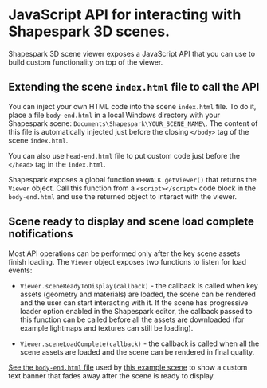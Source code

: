 # JavaScript API for interacting with Shapespark 3D scenes.

Shapespark 3D scene viewer exposes a JavaScript API that you can use
to build custom functionality on top of the viewer.

## Extending the scene `index.html` file to call the API

You can inject your own HTML code into the scene `index.html` file. To
do it, place a file `body-end.html` in a local Windows directory with
your Shapespark scene: `Documents\Shapespark\YOUR_SCENE_NAME\`. The
content of this file is automatically injected just before the closing
`</body>` tag of the scene `index.html`.

You can also use `head-end.html` file to put custom code just before
the `</head>` tag in the `index.html`.

Shapespark exposes a global function `WEBWALK.getViewer()` that
returns the `Viewer` object.  Call this function from a
`<script></script>` code block in the `body-end.html` and use the
returned object to interact with the viewer.

## Scene ready to display and scene load complete notifications

Most API operations can be performed only after the key scene assets
finish loading. The `Viewer` object exposes two functions to listen
for load events:


* `Viewer.sceneReadyToDisplay(callback)` - the callback is called when
   key assets (geometry and materials) are loaded, the scene can be
   rendered and the user can start interacting with it. If the scene
   has progressive loader option enabled in the Shapespark editor, the
   callback passed to this function can be called before all the
   assets are downloaded (for example lightmaps and textures can still
   be loading).

* `Viewer.sceneLoadComplete(callback)` - the callback is called when
   all the scene assets are loaded and the scene can be rendered in
   final quality.


[See the `body-end.html` file](examples/loading-banner/body-end.html)
used by [this example
scene](https://demo.shapespark.com/api-examples-banner/) to show a
custom text banner that fades away after the scene is ready to display.